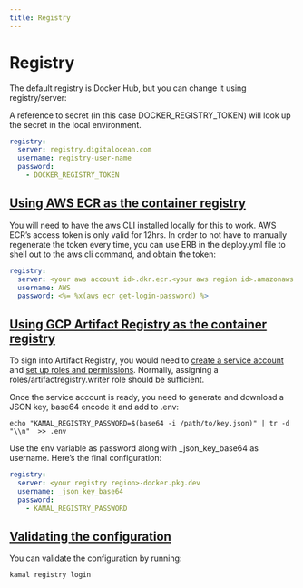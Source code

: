 ```yaml
---
title: Registry
---
```


# Registry

The default registry is Docker Hub, but you can change it using registry/server:

A reference to secret (in this case DOCKER_REGISTRY_TOKEN) will look up the secret in the local environment.

```yaml
registry:
  server: registry.digitalocean.com
  username: registry-user-name
  password:
    - DOCKER_REGISTRY_TOKEN
```

## [Using AWS ECR as the container registry](#using-aws-ecr-as-the-container-registry)

You will need to have the aws CLI installed locally for this to work. AWS ECR’s access token is only valid for 12hrs. In order to not have to manually regenerate the token every time, you can use ERB in the deploy.yml file to shell out to the aws cli command, and obtain the token:

```yaml
registry:
  server: <your aws account id>.dkr.ecr.<your aws region id>.amazonaws.com
  username: AWS
  password: <%= %x(aws ecr get-login-password) %>
```

## [Using GCP Artifact Registry as the container registry](#using-gcp-artifact-registry-as-the-container-registry)

To sign into Artifact Registry, you would need to [create a service account](https://cloud.google.com/iam/docs/service-accounts-create#creating) and [set up roles and permissions](https://cloud.google.com/artifact-registry/docs/access-control#permissions). Normally, assigning a roles/artifactregistry.writer role should be sufficient.

Once the service account is ready, you need to generate and download a JSON key, base64 encode it and add to .env:

```shell
echo "KAMAL_REGISTRY_PASSWORD=$(base64 -i /path/to/key.json)" | tr -d "\\n"  >> .env
```

Use the env variable as password along with _json_key_base64 as username. Here’s the final configuration:

```yaml
registry:
  server: <your registry region>-docker.pkg.dev
  username: _json_key_base64
  password:
    - KAMAL_REGISTRY_PASSWORD
```

## [Validating the configuration](#validating-the-configuration)

You can validate the configuration by running:

```shell
kamal registry login
```
